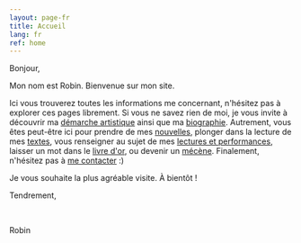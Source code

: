 ```yaml
---
layout: page-fr
title: Accueil
lang: fr
ref: home
---
```

Bonjour,
<br>
  <p>Mon nom est Robin. Bienvenue sur mon site.
<br>
<p>Ici vous trouverez toutes les informations me concernant, n'hésitez pas à explorer ces pages librement. Si vous ne savez rien de moi, je vous invite à découvrir ma <a href="{{ site.baseurl }}/fr/demarcheartistique/">démarche artistique</a> ainsi que ma <a href="{{ site.baseurl }}/fr/biographie/">biographie</a>. Autrement, vous êtes peut-être ici pour prendre de mes <a href="{{ site.baseurl }}/fr/nouvelles/">nouvelles</a>, plonger dans la lecture de mes <a href="{{ site.baseurl }}/fr/textes/">textes</a>, vous renseigner au sujet de mes <a href="{{ site.baseurl }}/en/lecturesperformances/">lectures et performances</a>, laisser un mot dans le <a href="{{ site.baseurl }}/fr/livredor/">livre d'or</a>, ou devenir un <a href="{{ site.baseurl }}/fr/mecenat/">mécène</a>. Finalement, n'hésitez pas à <a href="{{ site.baseurl }}/fr/contact/">me contacter</a> :)
<br>
<p>Je vous souhaite la plus agréable visite. À bientôt !
<br>
  <p>Tendrement,</p>
<br>
  <p>Robin</p>
